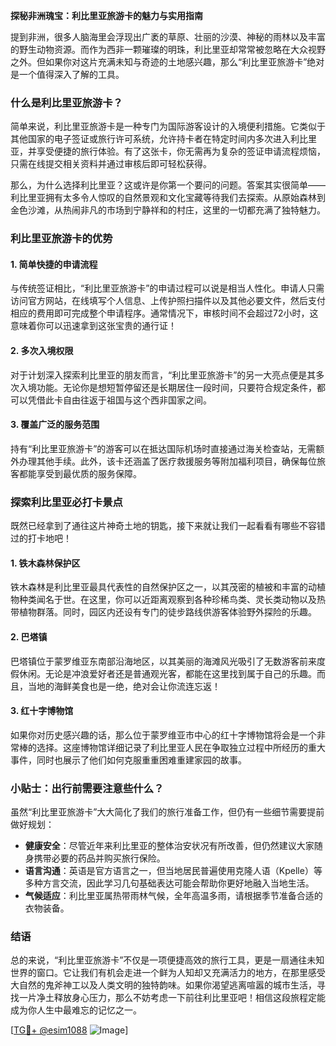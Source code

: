 **探秘非洲瑰宝：利比里亚旅游卡的魅力与实用指南**

提到非洲，很多人脑海里会浮现出广袤的草原、壮丽的沙漠、神秘的雨林以及丰富的野生动物资源。而作为西非一颗璀璨的明珠，利比里亚却常常被忽略在大众视野之外。但如果你对这片充满未知与奇迹的土地感兴趣，那么“利比里亚旅游卡”绝对是一个值得深入了解的工具。

### 什么是利比里亚旅游卡？

简单来说，利比里亚旅游卡是一种专门为国际游客设计的入境便利措施。它类似于其他国家的电子签证或旅行许可系统，允许持卡者在特定时间内多次进入利比里亚，并享受便捷的旅行体验。有了这张卡，你无需再为复杂的签证申请流程烦恼，只需在线提交相关资料并通过审核后即可轻松获得。

那么，为什么选择利比里亚？这或许是你第一个要问的问题。答案其实很简单——利比里亚拥有太多令人惊叹的自然景观和文化宝藏等待我们去探索。从原始森林到金色沙滩，从热闹非凡的市场到宁静祥和的村庄，这里的一切都充满了独特魅力。

### 利比里亚旅游卡的优势

#### 1. 简单快捷的申请流程
与传统签证相比，“利比里亚旅游卡”的申请过程可以说是相当人性化。申请人只需访问官方网站，在线填写个人信息、上传护照扫描件以及其他必要文件，然后支付相应的费用即可完成整个申请程序。通常情况下，审核时间不会超过72小时，这意味着你可以迅速拿到这张宝贵的通行证！

#### 2. 多次入境权限
对于计划深入探索利比里亚的朋友而言，“利比里亚旅游卡”的另一大亮点便是其多次入境功能。无论你是想短暂停留还是长期居住一段时间，只要符合规定条件，都可以凭借此卡自由往返于祖国与这个西非国家之间。

#### 3. 覆盖广泛的服务范围
持有“利比里亚旅游卡”的游客可以在抵达国际机场时直接通过海关检查站，无需额外办理其他手续。此外，该卡还涵盖了医疗救援服务等附加福利项目，确保每位旅客都能享受到最优质的服务保障。

### 探索利比里亚必打卡景点

既然已经拿到了通往这片神奇土地的钥匙，接下来就让我们一起看看有哪些不容错过的打卡地吧！

#### 1. 铁木森林保护区
铁木森林是利比里亚最具代表性的自然保护区之一，以其茂密的植被和丰富的动植物种类闻名于世。在这里，你可以近距离观察到各种珍稀鸟类、灵长类动物以及热带植物群落。同时，园区内还设有专门的徒步路线供游客体验野外探险的乐趣。

#### 2. 巴塔镇
巴塔镇位于蒙罗维亚东南部沿海地区，以其美丽的海滩风光吸引了无数游客前来度假休闲。无论是冲浪爱好者还是普通观光客，都能在这里找到属于自己的乐趣。而且，当地的海鲜美食也是一绝，绝对会让你流连忘返！

#### 3. 红十字博物馆
如果你对历史感兴趣的话，那么位于蒙罗维亚市中心的红十字博物馆将会是一个非常棒的选择。这座博物馆详细记录了利比里亚人民在争取独立过程中所经历的重大事件，同时也展示了他们如何克服重重困难重建家园的故事。

### 小贴士：出行前需要注意些什么？

虽然“利比里亚旅游卡”大大简化了我们的旅行准备工作，但仍有一些细节需要提前做好规划：

- **健康安全**：尽管近年来利比里亚的整体治安状况有所改善，但仍然建议大家随身携带必要的药品并购买旅行保险。
- **语言沟通**：英语是官方语言之一，但当地居民普遍使用克隆人语（Kpelle）等多种方言交流，因此学习几句基础表达可能会帮助你更好地融入当地生活。
- **气候适应**：利比里亚属热带雨林气候，全年高温多雨，请根据季节准备合适的衣物装备。

### 结语

总的来说，“利比里亚旅游卡”不仅是一项便捷高效的旅行工具，更是一扇通往未知世界的窗口。它让我们有机会走进一个鲜为人知却又充满活力的地方，在那里感受大自然的鬼斧神工以及人类文明的独特韵味。如果你渴望逃离喧嚣的城市生活，寻找一片净土释放身心压力，那么不妨考虑一下前往利比里亚吧！相信这段旅程定能成为你人生中最难忘的记忆之一。

[[TG💪+ @esim1088](https://t.me/s/esim1088) ![Image](https://i.postimg.cc/4NQfJmqS/Snipaste-2025-05-13-00-14-12.png)]